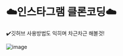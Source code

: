 <h1>☁️인스타그램 클론코딩☁️</h1>
<p>✔️깃허브 사용방법도 익히며 차근차근 해볼것!</p>

![image](https://github.com/user-attachments/assets/b88b4578-af19-4920-abe2-1cae21d97336)
